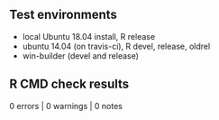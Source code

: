 ## Test environments

* local Ubuntu 18.04 install, R release
* ubuntu 14.04 (on travis-ci), R devel, release, oldrel
* win-builder (devel and release)

## R CMD check results

0 errors | 0 warnings | 0 notes
